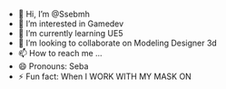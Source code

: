 - 👋 Hi, I’m @Ssebmh 
- 👀 I’m interested in Gamedev
- 🌱 I’m currently learning UE5
- 💞️ I’m looking to collaborate on Modeling Designer 3d 
- 📫 How to reach me ...
- 😄 Pronouns: Seba
- ⚡ Fun fact: When I WORK WITH MY MASK ON

<!---
Ssebmh/Ssebmh is a ✨ special ✨ repository because its `README.md` (this file) appears on your GitHub profile.
You can click the Preview link to take a look at your changes.
--->
